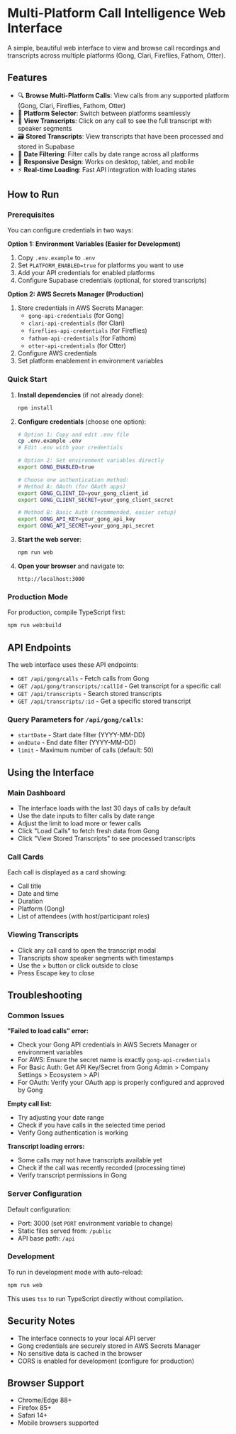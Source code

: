 # Multi-Platform Call Intelligence Web Interface

A simple, beautiful web interface to view and browse call recordings and transcripts across multiple platforms (Gong, Clari, Fireflies, Fathom, Otter).

## Features

- 🔍 **Browse Multi-Platform Calls**: View calls from any supported platform (Gong, Clari, Fireflies, Fathom, Otter)
- 🔄 **Platform Selector**: Switch between platforms seamlessly
- 📝 **View Transcripts**: Click on any call to see the full transcript with speaker segments  
- 🗃️ **Stored Transcripts**: View transcripts that have been processed and stored in Supabase
- 📅 **Date Filtering**: Filter calls by date range across all platforms
- 📱 **Responsive Design**: Works on desktop, tablet, and mobile
- ⚡ **Real-time Loading**: Fast API integration with loading states

## How to Run

### Prerequisites

You can configure credentials in two ways:

**Option 1: Environment Variables (Easier for Development)**
1. Copy `.env.example` to `.env`
2. Set `PLATFORM_ENABLED=true` for platforms you want to use
3. Add your API credentials for enabled platforms
4. Configure Supabase credentials (optional, for stored transcripts)

**Option 2: AWS Secrets Manager (Production)**
1. Store credentials in AWS Secrets Manager:
   - `gong-api-credentials` (for Gong)
   - `clari-api-credentials` (for Clari)  
   - `fireflies-api-credentials` (for Fireflies)
   - `fathom-api-credentials` (for Fathom)
   - `otter-api-credentials` (for Otter)
2. Configure AWS credentials
3. Set platform enablement in environment variables

### Quick Start

1. **Install dependencies** (if not already done):
   ```bash
   npm install
   ```

2. **Configure credentials** (choose one option):
   ```bash
   # Option 1: Copy and edit .env file
   cp .env.example .env
   # Edit .env with your credentials
   
   # Option 2: Set environment variables directly
   export GONG_ENABLED=true
   
   # Choose one authentication method:
   # Method A: OAuth (for OAuth apps)
   export GONG_CLIENT_ID=your_gong_client_id
   export GONG_CLIENT_SECRET=your_gong_client_secret
   
   # Method B: Basic Auth (recommended, easier setup)
   export GONG_API_KEY=your_gong_api_key
   export GONG_API_SECRET=your_gong_api_secret
   ```

3. **Start the web server**:
   ```bash
   npm run web
   ```

4. **Open your browser** and navigate to:
   ```
   http://localhost:3000
   ```

### Production Mode

For production, compile TypeScript first:
```bash
npm run web:build
```

## API Endpoints

The web interface uses these API endpoints:

- `GET /api/gong/calls` - Fetch calls from Gong
- `GET /api/gong/transcripts/:callId` - Get transcript for a specific call
- `GET /api/transcripts` - Search stored transcripts
- `GET /api/transcripts/:id` - Get a specific stored transcript

### Query Parameters for `/api/gong/calls`:
- `startDate` - Start date filter (YYYY-MM-DD)
- `endDate` - End date filter (YYYY-MM-DD)  
- `limit` - Maximum number of calls (default: 50)

## Using the Interface

### Main Dashboard
- The interface loads with the last 30 days of calls by default
- Use the date inputs to filter calls by date range
- Adjust the limit to load more or fewer calls
- Click "Load Calls" to fetch fresh data from Gong
- Click "View Stored Transcripts" to see processed transcripts

### Call Cards
Each call is displayed as a card showing:
- Call title
- Date and time
- Duration
- Platform (Gong)
- List of attendees (with host/participant roles)

### Viewing Transcripts
- Click any call card to open the transcript modal
- Transcripts show speaker segments with timestamps
- Use the × button or click outside to close
- Press Escape key to close

## Troubleshooting

### Common Issues

**"Failed to load calls" error:**
- Check your Gong API credentials in AWS Secrets Manager or environment variables
- For AWS: Ensure the secret name is exactly `gong-api-credentials`
- For Basic Auth: Get API Key/Secret from Gong Admin > Company Settings > Ecosystem > API
- For OAuth: Verify your OAuth app is properly configured and approved by Gong

**Empty call list:**
- Try adjusting your date range
- Check if you have calls in the selected time period
- Verify Gong authentication is working

**Transcript loading errors:**
- Some calls may not have transcripts available yet
- Check if the call was recently recorded (processing time)
- Verify transcript permissions in Gong

### Server Configuration

Default configuration:
- Port: 3000 (set `PORT` environment variable to change)
- Static files served from: `/public`
- API base path: `/api`

### Development

To run in development mode with auto-reload:
```bash
npm run web
```

This uses `tsx` to run TypeScript directly without compilation.

## Security Notes

- The interface connects to your local API server
- Gong credentials are securely stored in AWS Secrets Manager
- No sensitive data is cached in the browser
- CORS is enabled for development (configure for production)

## Browser Support

- Chrome/Edge 88+
- Firefox 85+
- Safari 14+
- Mobile browsers supported